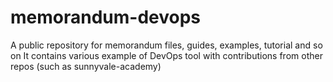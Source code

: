# memorandum-devops

A public repository for memorandum files, guides, examples, tutorial and so on
It contains various example of DevOps tool with contributions from other repos (such as sunnyvale-academy)
